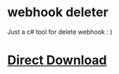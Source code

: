 # webhook deleter
Just a c# tool for delete webhook : )
# [Direct Download](https://github.com/Stanley-GF/webhook-deleter/releases/download/1.0.0/WebhookDeleter.exe)

